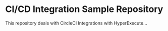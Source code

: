 # CI/CD Integration Sample Repository
This repository deals with CircleCI Integrations with HyperExecute...
